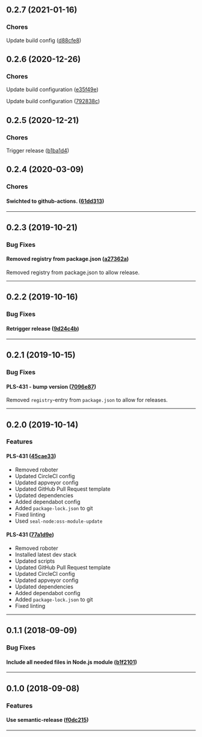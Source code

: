 ## 0.2.7 (2021-01-16)

### Chores


Update build config ([d88cfe8](https://github.com/sealsystems/node-state-machine/commit/d88cfe8))

## 0.2.6 (2020-12-26)

### Chores


Update build configuration ([e35f49e](https://github.com/sealsystems/node-state-machine/commit/e35f49e))

Update build configuration ([792838c](https://github.com/sealsystems/node-state-machine/commit/792838c))

## 0.2.5 (2020-12-21)

### Chores


Trigger release ([b1ba1d4](https://github.com/sealsystems/node-state-machine/commit/b1ba1d4))

## 0.2.4 (2020-03-09)

### Chores


#### Swichted to github-actions. ([61dd313](https://github.com/sealsystems/node-state-machine/commit/61dd313))



---

## 0.2.3 (2019-10-21)

### Bug Fixes


#### Removed registry from package.json ([a27362a](https://github.com/sealsystems/node-state-machine/commit/a27362a))

Removed registry from package.json to allow release.


---

## 0.2.2 (2019-10-16)

### Bug Fixes


#### Retrigger release ([9d24c4b](https://github.com/sealsystems/node-state-machine/commit/9d24c4b))



---

## 0.2.1 (2019-10-15)

### Bug Fixes


#### PLS-431 - bump version ([7096e87](https://github.com/sealsystems/node-state-machine/commit/7096e87))

Removed `registry`-entry from `package.json` to allow for releases.


---

## 0.2.0 (2019-10-14)

### Features


#### PLS-431 ([45cae33](https://github.com/sealsystems/node-state-machine/commit/45cae33))

- Removed roboter
 - Updated CircleCI config
 - Updated appveyor config
 - Updated GitHub Pull Request template
 - Updated dependencies
 - Added dependabot config
 - Added `package-lock.json` to git
 - Fixed linting
 - Used `seal-node:oss-module-update`
#### PLS-431 ([77a1d9e](https://github.com/sealsystems/node-state-machine/commit/77a1d9e))

- Removed roboter
 - Installed latest dev stack
 - Updated scripts
 - Updated GitHub Pull Request template
 - Updated CircleCI config
 - Updated appveyor config
 - Updated dependencies
 - Added dependabot config
 - Added `package-lock.json` to git
 - Fixed linting


---

## 0.1.1 (2018-09-09)

### Bug Fixes


#### Include all needed files in Node.js module ([b1f2101](https://github.com/sealsystems/node-state-machine/commit/b1f2101))



---

## 0.1.0 (2018-09-08)

### Features


#### Use semantic-release ([f0dc215](https://github.com/sealsystems/node-state-machine/commit/f0dc215))



---
